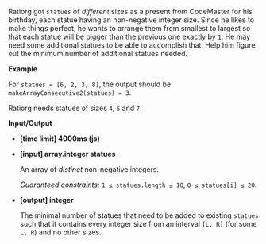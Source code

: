 ﻿Ratiorg got `statues` of _different_ sizes as a present from CodeMaster for his birthday, each statue having an non-negative integer size. Since he likes to make things perfect, he wants to arrange them from smallest to largest so that each statue will be bigger than the previous one exactly by `1`. He may need some additional statues to be able to accomplish that. Help him figure out the minimum number of additional statues needed.

**Example**

For `statues = [6, 2, 3, 8]`, the output should be
`makeArrayConsecutive2(statues) = 3`.

Ratiorg needs statues of sizes `4`, `5` and `7`.

**Input/Output**

*   **[time limit] 4000ms (js)**

*   **[input] array.integer statues**

    An array of _distinct_ non-negative integers.

    _Guaranteed constraints:_
    `1 ≤ statues.length ≤ 10`,
    `0 ≤ statues[i] ≤ 20`.

*   **[output] integer**

    The minimal number of statues that need to be added to existing `statues` such that it contains every integer size from an interval `[L, R]` (for some `L, R`) and no other sizes.